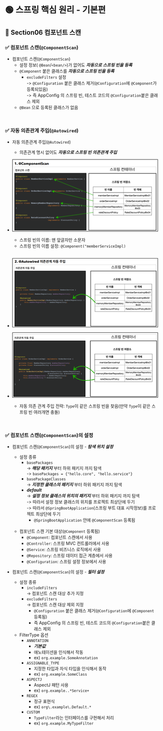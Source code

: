 # 🟢 스프링 핵심 원리 - 기본편

## 📄 Section06 컴포넌트 스캔
### ✅ 컴포넌트 스캔(`@ComponentScan`)
- 컴포넌트 스캔(`@ComponentScan`)
  - 설정 정보( `@Bean`/`<bean/>`)가 없어도 **_자동으로 스프링 빈을 등록_**
  - `@Component` 붙은 클래스를 **_자동으로 스프링 빈을 등록_**
    - `excludeFilters` 설정<br/> 
      -> `@Configuration` 붙은 클래스 제거(`@Configuration`에 `@Component`가 등록되있음)<br/> 
      -> 즉 AppConfig 의 스프링 빈, 테스트 코드의 `@Configuration`붙은 클래스 제외
  - `@Bean` 으로 등록된 클래스가 없음

<br/>

### ✅ 자동 의존관계 주입(`@Autowired`)
- 자동 의존관계 주입(`@Autowired`)
    - 의존관계 명시 없어도 **_자동으로 스프링 빈 의존관계 주입_**


- ![img6_1.png](file/img6_1.png)
  - 스프링 빈의 이름: 맨 앞글자만 소문자
  - 스프링 빈의 이름 설정: `@Component("memberServiceImpl)`<br><br>
- ![img6_2.png](file/img6_2.png)
- ![img6_3.png](file/img6_3.png)
  - 자동 의존 관계 주입 전략: `Type`이 같은 스프링 빈을 찾음(만약 `Type`이 같은 스프링 빈 여러개면 충돌)

<br/>

### ✅ 컴포넌트 스캔(`@ComponentScan`)의 설정
- 컴포넌트 스캔(`@ComponentScan`)의 설정 - **_탐색 위치 설정_**
  - 설정 종류
    - `basePackages`<br/>
      -> **_해당 패키지_** 부터 하위 패키지 까지 탐색<br/>
      -> `basePackages = {"hello.core", "hello.service"}`
    - `basePackageClasses`<br/>
      -> **_지정한 클래스의 패키지_** 부터 하위 패키지 까지 탐색
    - **_default_**<br/>
      -> **_설정 정보 클래스의 위치의 패키지_** 부터 하위 패키지 까지 탐색<br/>
      -> 따라서 설정 정보 클래스의 위치를 프로젝트 최상단에 두기<br/>
      -> 따라서 `@SpringBootApplication`(스프링 부트 대표 시작정보)를 프로젝트 최상단에 두기
         - `@SpringBootApplication` 안에 `@ComponentScan` 등록됨<br/><br/>
  - 컴포넌트 스캔 기본 대상(`@Component` 등록됨)
    - `@Component`: 컴포넌트 스캔에서 사용
    - `@Controller`: 스프링 MVC 컨트롤러에서 사용
    - `@Service`: 스프링 비즈니스 로직에서 사용
    - `@Repository`: 스프링 데이터 접근 계층에서 사용
    - `@Configuration`: 스프링 설정 정보에서 사용


- 컴포넌트 스캔(`@ComponentScan`)의 설정 - **_필터 설정_**
  - 설정 종류
    - `includeFilters`<br/>
      -> 컴포넌트 스캔 대상 추가 지정<br/>
    - `excludeFilters`<br/>
      -> 컴포넌트 스캔 대상 제외 지정<br/>
      - `@Configuration` 붙은 클래스 제거(`@Configuration`에 `@Component` 등록됨)<br/>
      - 즉 AppConfig 의 스프링 빈, 테스트 코드의 `@Configuration`붙은 클래스 제외
  - FilterType 옵션
    - `ANNOTATION`
      - **_기본값_**
      - 애노테이션을 인식해서 작동
      - ex) `org.example.SomeAnnotation`
    - `ASSIGNABLE_TYPE`
      - 지정한 타입과 자식 타입을 인식해서 동작
      - ex) `org.example.SomeClass`
    - `ASPECTJ`
      - AspectJ 패턴 사용
      - ex) `org.example..*Service+`
    - `REGEX`
      - 정규 표현식
      - ex) `org\.example\.Default.*`
    - `CUSTOM`
      - `TypeFilter`라는 인터페이스를 구현해서 처리
      - ex) `org.example.MyTypeFilter`